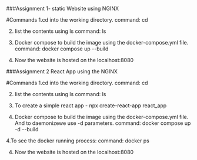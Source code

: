 ###Assignment 1- static Website using NGINX

#Commands
1.cd into the working directory.
command: cd <path to the directory>

2. list the contents using ls
   command: ls

3. Docker compose to build the image using the docker-compose.yml file.
   command: docker compose up --build

4. Now the website is hosted on the localhost:8080

###Assignment 2 React App using the NGINX

#Commands
1.cd into the working directory.
command: cd <path to the directory>

2. list the contents using ls
   command: ls
3. To create a simple react app - npx create-react-app react_app

4. Docker compose to build the image using the docker-compose.yml file. And to daemonizewe use -d parameters.
   command: docker compose up -d --build

4.To see the docker running process:
command: docker ps

4. Now the website is hosted on the localhost:8080
